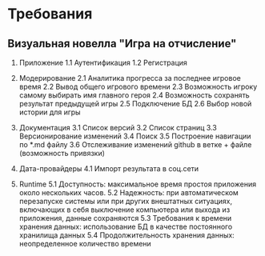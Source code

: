 # Требования
## Визуальная новелла "Игра на отчисление"
1. Приложение
   1.1 Аутентификация
   1.2 Регистрация
 
2. Модерирование
  2.1 Аналитика прогресса за последнее игровое время 
  2.2 Вывод общего игрового времени
  2.3 Возможность игроку самому выбирать имя главного героя
  2.4 Возможность сохранять результат предыдущей игры
  2.5 Подключение БД
  2.6 Выбор новой истории для игры
  
  3. Документация
  3.1 Список версий
  3.2 Список страниц
  3.3 Версионирование изменений
  3.4 Поиск
  3.5 Построение навигации по *.md файлу
  3.6 Отслеживание изменений github в ветке + файле (возможность привязки)

4. Дата-провайдеры
 4.1 Импорт результата в соц.сети

 5. Runtime
 5.1 Доступность: максимальное время простоя приложения около нескольких часов. 
 5.2 Надежность: при автоматическом перезапуске системы или при других внештатных ситуациях, включающих в себя выключение компьютера или выхода из приложения, данные сохраняются 
 5.3 Требования к времени хранения данных: использование БД в качестве постоянного хранилища данных
 5.4 Продолжительность хранения данных: неопределенное количество времени
